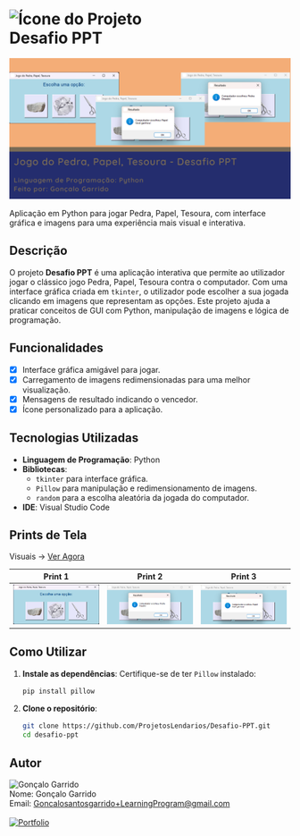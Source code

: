 # <img src="./Docs/icon.ico" alt="Ícone do Projeto" width="100"/> <br>Desafio PPT 

<img src="./Docs/BannerGithub.png" alt="Banner do Projeto" width="800"/>

Aplicação em Python para jogar Pedra, Papel, Tesoura, com interface gráfica e imagens para uma experiência mais visual e interativa.

## Descrição

O projeto **Desafio PPT** é uma aplicação interativa que permite ao utilizador jogar o clássico jogo Pedra, Papel, Tesoura contra o computador. Com uma interface gráfica criada em `tkinter`, o utilizador pode escolher a sua jogada clicando em imagens que representam as opções. Este projeto ajuda a praticar conceitos de GUI com Python, manipulação de imagens e lógica de programação.

## Funcionalidades

- [x] Interface gráfica amigável para jogar.
- [x] Carregamento de imagens redimensionadas para uma melhor visualização.
- [x] Mensagens de resultado indicando o vencedor.
- [x] Ícone personalizado para a aplicação.

## Tecnologias Utilizadas

- **Linguagem de Programação**: Python
- **Bibliotecas**:
  - `tkinter` para interface gráfica.
  - `Pillow` para manipulação e redimensionamento de imagens.
  - `random` para a escolha aleatória da jogada do computador.
- **IDE**: Visual Studio Code

## Prints de Tela

Visuais -> [Ver Agora](./Docs/Pages/Visual.md)

| Print 1 | Print 2 | Print 3 |
|---------|---------|---------|
| <img src="./Docs/Prints/print1.png" alt="Print 1" width="250"/> | <img src="./Docs/Prints/print2.png" alt="Print 2" width="250"/> | <img src="./Docs/Prints/print3.png" alt="Print 3" width="250"/> |

## Como Utilizar

1. **Instale as dependências**:
   Certifique-se de ter `Pillow` instalado:
     ```bash
     pip install pillow
     ```

2. **Clone o repositório**:
   ```bash
   git clone https://github.com/ProjetosLendarios/Desafio-PPT.git
   cd desafio-ppt
   ```

## Autor
<img src="https://avatars.githubusercontent.com/u/50460047?v=4" alt="Gonçalo Garrido" width="75"/><br>
Nome: Gonçalo Garrido <br>
Email: Goncalosantosgarrido+LearningProgram@gmail.com<br><br>
[![Portfolio](https://img.shields.io/badge/Portfolio-Ver%20Agora-blue?style=for-the-badge&logoColor=white)](https://goncalogarrido2.github.io/GoncaloGarrido/)

